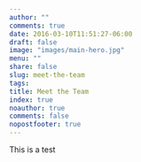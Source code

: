 ```yaml
---
author: ""
comments: true
date: 2016-03-10T11:51:27-06:00
draft: false
image: "images/main-hero.jpg"
menu: ""
share: false
slug: meet-the-team
tags:
title: Meet the Team
index: true
noauthor: true
comments: false
nopostfooter: true
---
```


This is a test
